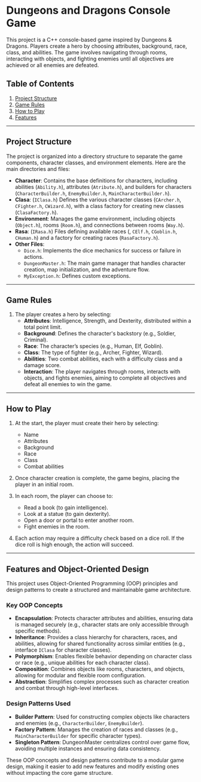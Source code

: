 # Dungeons and Dragons Console Game

This project is a C++ console-based game inspired by Dungeons & Dragons. Players create a hero by choosing attributes, background, race, class, and abilities. The game involves navigating through rooms, interacting with objects, and fighting enemies until all objectives are achieved or all enemies are defeated.

## Table of Contents
1. [Project Structure](#project-structure)
2. [Game Rules](#game-rules)
3. [How to Play](#how-to-play)
4. [Features](#features)

---

## Project Structure

The project is organized into a directory structure to separate the game components, character classes, and environment elements. Here are the main directories and files:

- **Character**: Contains the base definitions for characters, including abilities (`Ability.h`), attributes (`Atribute.h`), and builders for characters (`CharacterBuilder.h`, `EnemyBuilder.h`, `MainCharacterBuilder.h`).
- **Clasa**: (`IClasa.h`) Defines the various character classes (`CArcher.h`, `CFighter.h`, `CWizard.h`), with a class factory for creating new classes (`ClasaFactory.h`).
- **Environment**: Manages the game environment, including objects (`Object.h`), rooms (`Room.h`), and connections between rooms (`Way.h`).
- **Rasa**: (`IRasa.h`) Files defining available races (, `CElf.h`, `CGoblin.h`, `CHuman.h`) and a factory for creating races (`RasaFactory.h`).
- **Other Files**:
  - `Dice.h`: Implements the dice mechanics for success or failure in actions.
  - `DungeonMaster.h`: The main game manager that handles character creation, map initialization, and the adventure flow.
  - `MyException.h`: Defines custom exceptions.

---

## Game Rules

1. The player creates a hero by selecting:
   - **Attributes**: Intelligence, Strength, and Dexterity, distributed within a total point limit.
   - **Background**: Defines the character's backstory (e.g., Soldier, Criminal).
   - **Race**: The character’s species (e.g., Human, Elf, Goblin).
   - **Class**: The type of fighter (e.g., Archer, Fighter, Wizard).
   - **Abilities**: Two combat abilities, each with a difficulty class and a damage score.
   - **Interaction**: The player navigates through rooms, interacts with objects, and fights enemies, aiming to complete all objectives and defeat all enemies to win the game.

---

## How to Play

1. At the start, the player must create their hero by selecting:
   - Name
   - Attributes
   - Background
   - Race
   - Class
   - Combat abilities

2. Once character creation is complete, the game begins, placing the player in an initial room.

3. In each room, the player can choose to:
   - Read a book (to gain intelligence).
   - Look at a statue (to gain dexterity).
   - Open a door or portal to enter another room.
   - Fight enemies in the room.

4. Each action may require a difficulty check based on a dice roll. If the dice roll is high enough, the action will succeed.

---

## Features and Object-Oriented Design

This project uses Object-Oriented Programming (OOP) principles and design patterns to create a structured and maintainable game architecture.

### Key OOP Concepts

- **Encapsulation**: Protects character attributes and abilities, ensuring data is managed securely (e.g., character stats are only accessible through specific methods).
- **Inheritance**: Provides a class hierarchy for characters, races, and abilities, allowing for shared functionality across similar entities (e.g., interface `IClasa` for character classes).
- **Polymorphism**: Enables flexible behavior depending on character class or race (e.g., unique abilities for each character class).
- **Composition**: Combines objects like rooms, characters, and objects, allowing for modular and flexible room configuration.
- **Abstraction**: Simplifies complex processes such as character creation and combat through high-level interfaces.

### Design Patterns Used

- **Builder Pattern**: Used for constructing complex objects like characters and enemies (e.g., `CharacterBuilder`, `EnemyBuilder`).
- **Factory Pattern**: Manages the creation of races and classes (e.g., `MainCharacterBuilder` for specific character types).
- **Singleton Pattern**: DungeonMaster centralizes control over game flow, avoiding multiple instances and ensuring data consistency.

These OOP concepts and design patterns contribute to a modular game design, making it easier to add new features and modify existing ones without impacting the core game structure.

